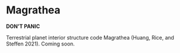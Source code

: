 # Magrathea
**DON'T PANIC**

Terrestrial planet interior structure code Magrathea (Huang, Rice, and Steffen 2021).  Coming soon.
